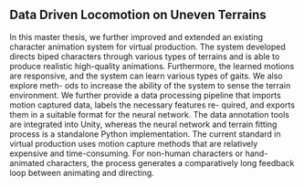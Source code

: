 ## Data Driven Locomotion on Uneven Terrains

In this master thesis, we further improved and extended an existing character animation system
for virtual production. The system developed directs biped characters through various types
of terrains and is able to produce realistic high-quality animations. Furthermore, the learned
motions are responsive, and the system can learn various types of gaits. We also explore meth-
ods to increase the ability of the system to sense the terrain environment. We further provide
a data processing pipeline that imports motion captured data, labels the necessary features re-
quired, and exports them in a suitable format for the neural network. The data annotation tools
are integrated into Unity, whereas the neural network and terrain fitting process is a standalone
Python implementation. The current standard in virtual production uses motion capture methods
that are relatively expensive and time-consuming. For non-human characters or hand-animated
characters, the process generates a comparatively long feedback loop between animating and
directing.
